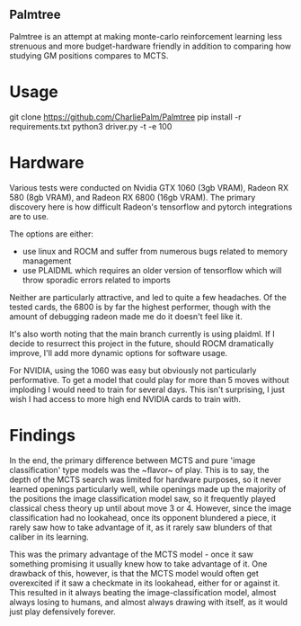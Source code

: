 
## Palmtree

Palmtree is an attempt at making monte-carlo reinforcement learning less strenuous and more budget-hardware friendly in addition to comparing how studying GM positions compares to MCTS.

# Usage

  git clone https://github.com/CharliePalm/Palmtree
  pip install -r requirements.txt
  python3 driver.py -t -e 100

# Hardware

Various tests were conducted on Nvidia GTX 1060 (3gb VRAM), Radeon RX 580 (8gb VRAM), and Radeon RX 6800 (16gb VRAM).
The primary discovery here is how difficult Radeon's tensorflow and pytorch integrations are to use. 

The options are either:
 - use linux and ROCM and suffer from numerous bugs related to memory management
 - use PLAIDML which requires an older version of tensorflow which will throw sporadic errors related to imports

Neither are particularly attractive, and led to quite a few headaches. Of the tested cards, the 6800 is by far the highest performer, though with the amount of debugging radeon made me do it doesn't feel like it.

It's also worth noting that the main branch currently is using plaidml. If I decide to resurrect this project in the future, should ROCM dramatically improve, I'll add more dynamic options for software usage.

For NVIDIA, using the 1060 was easy but obviously not particularly performative. To get a model that could play for more than 5 moves without imploding I would need to train for several days. This isn't surprising, I just wish I had access to more high end NVIDIA cards to train with.

# Findings
In the end, the primary difference between MCTS and pure 'image classification' type models was the ~flavor~ of play. 
This is to say, the depth of the MCTS search was limited for hardware purposes, so it never learned openings particularly well, while openings made up the majority of the positions the image classification model saw, so it frequently played classical chess theory up until about move 3 or 4.
However, since the image classification had no lookahead, once its opponent blundered a piece, it rarely saw how to take advantage of it, as it rarely saw blunders of that caliber in its learning.

This was the primary advantage of the MCTS model - once it saw something promising it usually knew how to take advantage of it. One drawback of this, however, is that the MCTS model would often get overexcited if it saw a checkmate in its lookahead, either for or against it. 
This resulted in it always beating the image-classification model, almost always losing to humans, and almost always drawing with itself, as it would just play defensively forever.
